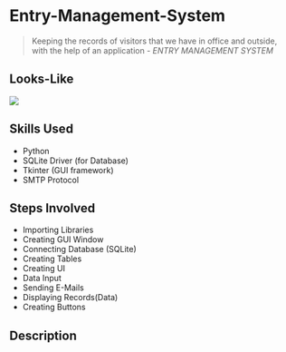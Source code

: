 # Entry-Management-System
> Keeping the records of visitors that we have in office and outside, with the help of an application - *ENTRY MANAGEMENT SYSTEM*

## Looks-Like
![](.png)

## Skills Used 
* Python
* SQLite Driver (for Database)
* Tkinter (GUI framework)
* SMTP Protocol

## Steps Involved
* Importing Libraries 
* Creating GUI Window
* Connecting Database (SQLite)
* Creating Tables
* Creating UI
* Data Input
* Sending E-Mails
* Displaying Records(Data)
* Creating Buttons 

## Description
